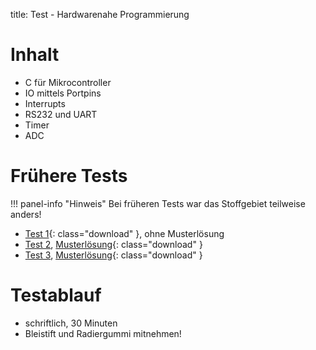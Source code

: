 title: Test - Hardwarenahe Programmierung

# Inhalt
* C für Mikrocontroller
* IO mittels Portpins 
* Interrupts
* RS232 und UART
* Timer
* ADC

# Frühere Tests

!!! panel-info "Hinweis"
    Bei früheren Tests war das Stoffgebiet teilweise anders!

* [Test 1]({filename}test_hardwarenahe_programmierung_1.pdf){: class="download" }, ohne Musterlösung
* [Test 2]({filename}test_hardwarenahe_programmierung_2.pdf), [Musterlösung]({filename}test_hardwarenahe_programmierung_2_loesung.pdf){: class="download" }
* [Test 3]({filename}test_hardwarenahe_programmierung_3.pdf), [Musterlösung]({filename}test_hardwarenahe_programmierung_3_loesung.pdf){: class="download" }

# Testablauf
* schriftlich, 30 Minuten
* Bleistift und Radiergummi mitnehmen!
